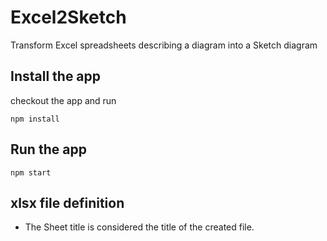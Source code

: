 # Excel2Sketch
Transform Excel spreadsheets describing a diagram into a Sketch diagram

## Install the app
checkout the app and run
```
npm install 
```

## Run the app
```
npm start
```

## xlsx file definition
- The Sheet title is considered the title of the created file.